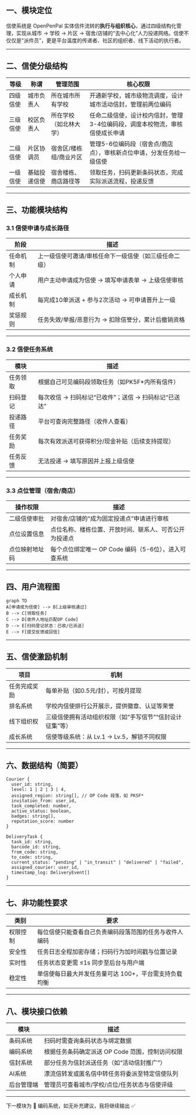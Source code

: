 ## **一、模块定位**

  

信使系统是 OpenPenPal 实体信件流转的**执行与组织核心**，通过四级结构化管理，实现从城市 → 学校 → 片区 → 宿舍/店铺的“去中心化”人力投递网络。信使不仅仅是“派件员”，更是平台温度的传递者、社区的组织者、线下活动的执行者。

---

## **二、信使分级结构**

|**等级**|**称谓**|**管理范围**|**核心权限**|
|---|---|---|---|
|四级信使|城市负责人|所在城市所有学校|开通新学校，城市级物流调度，设计城市活动信封，管理前两位编码|
|三级信使|校区负责人|所在学校（如北林大学）|任命二级信使，设计校内信封，管理3-4位编码段，调度本校物流，审核信使成长申请|
|二级信使|片区协调员|宿舍区/楼栋组/商业片区|管理5-6位编码段（宿舍点/商店点），审核新点位申请，分发任务给一级信使|
|一级信使|基础投递信使|宿舍楼栋、商店路径等|领取任务，扫码更新条码状态，完成实际派送流程，投递反馈|

---

## **三、功能模块结构**

  

### **3.1 信使申请与成长路径**

|**阶段**|**描述**|
|---|---|
|任命机制|上一级信使可邀请/审核任命下一级信使（如三级任命二级）|
|个人申请|用户主动申请成为信使 → 填写申请表单 → 上级信使审核|
|成长机制|每完成10单派送 + 参与2次活动 → 可申请晋升上一级|
|奖惩规则|任务失效/举报/恶意行为 → 扣除信誉分，累计后撤销资格|

---

### **3.2 信使任务系统**

|**模块**|**描述**|
|---|---|
|任务领取|根据自己可见编码段领取任务（如PK5F*内所有信件）|
|扫码登记|每次收信 → 扫码标记“已收件”；送信 → 扫码标记“已送达”|
|投递路径|平台可查询完整路径（收件人查看）|
|任务奖励|每次有效派送可获得积分/现金补贴（后续支持提现）|
|任务反馈|无法投递 → 填写原因并上报上级信使|

---

### **3.3 点位管理（宿舍/商店）**

|**操作权限**|**描述**|
|---|---|
|二级信使审批|对宿舍/店铺的“成为固定投递点”申请进行审核|
|点位设置信息|点位名称、楼栋位置、开放时间、联系人、可否公开为投递点|
|点位映射地址码|每个点位绑定唯一 OP Code 编码（5-6位），进入可查系统|

---

## **四、用户流程图**

```
graph TD
A[申请成为信使] --> B[上级审核通过]
B --> C[领取任务]
C --> D[收件人地址匹配OP Code]
D --> E[扫码登记状态：已收/已派送]
E --> F[提交反馈或回信]
```

---

## **五、信使激励机制**

|**项目**|**机制**|
|---|---|
|任务完成奖励|每单补贴（如0.5元/封），可按月提现|
|排名系统|学校内信使排行公开展示，提供徽章、认证等荣誉|
|线下组织权|三级信使拥有活动组织权限（如“手写信节”“信封设计征集”等）|
|成长系统|信使等级系统：从 Lv.1 → Lv.5，解锁不同权限|

---

## **六、数据结构（简要）**

```
Courier {
  user_id: string,
  level: 1 | 2 | 3 | 4,
  assigned_region: string[], // OP Code 段落，如 PK5F*
  invitation_from: user_id,
  task_completed: number,
  active_status: boolean,
  badges: string[],
  reputation_score: number
}

DeliveryTask {
  task_id: string,
  barcode_id: string,
  from_code: string,
  to_code: string,
  current_status: "pending" | "in_transit" | "delivered" | "failed",
  assigned_courier: user_id,
  timestamp_log: DeliveryEvent[]
}
```

---

## **七、非功能性要求**

|**类别**|**要求**|
|---|---|
|权限控制|每位信使只能查看自己负责编码段落范围的任务与收件人编码|
|安全性|任务日志全程加密存储；扫码行为加时间戳与位置记录|
|实时性|任务状态变更需 ≤1s 同步至后台与用户端|
|稳定性|单信使每日最大并发任务量可达 100+，平台需支持负载均衡|

---

## **八、模块接口依赖**

|**模块**|**描述**|
|---|---|
|条码系统|扫码时需查询条码状态与绑定数据|
|编码系统|根据任务条码确定派送 OP Code 范围，控制访问权限|
|信封系统|部分任务为信封派送任务（如“活动信封推广”）|
|AI系统|漂流信转发或匿名信中转任务将委派至特定信使队列|
|后台管理端|管理员可查看城市/学校/点位/任务状态与信使评级|

---

下一模块为 🧭 编码系统，如无补充建议，我将继续输出 ✅